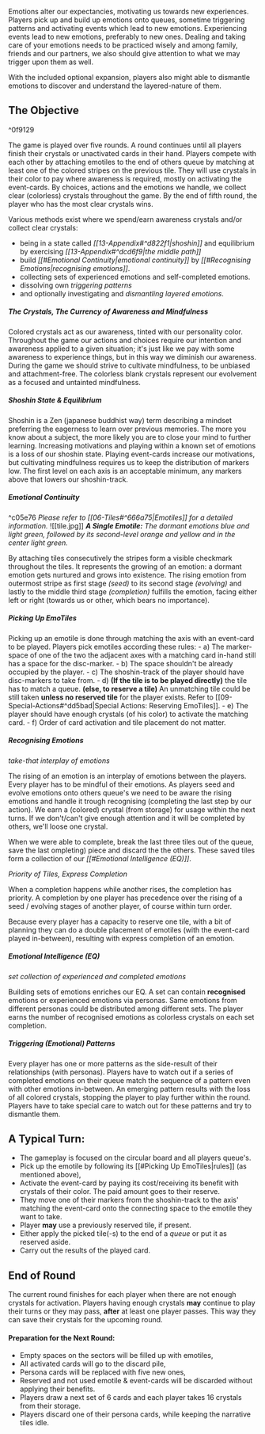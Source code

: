 Emotions alter our expectancies, motivating us towards new experiences. Players pick up and build up emotions onto queues, sometime triggering patterns and activating events which lead to new emotions. Experiencing events lead to new emotions, preferably to new ones. Dealing and taking care of your emotions needs to be practiced wisely and among family, friends and our partners, we also should give attention to what we may trigger upon them as well.

With the included optional expansion, players also might able to dismantle emotions to discover and understand the layered-nature of them.
## The Objective
^0f9129

The game is played over five rounds. A round continues until all players finish their crystals or unactivated cards in their hand. Players compete with each other by attaching emotiles to the end of others queue by matching at least one of the colored stripes on the previous tile. They will use crystals in their color to pay where awareness is required, mostly on activating the event-cards. By choices, actions and the emotions we handle, we collect clear (colorless) crystals throughout the game. By the end of fifth round, the player who has the most clear crystals wins.

Various methods exist where we spend/earn awareness crystals and/or collect clear crystals:
- being in a state called *[[13-Appendix#^d822f1|shoshin]]* and equilibrium by exercising *[[13-Appendix#^dcd6f9|the middle path]]*
- build *[[#Emotional Continuity|emotional continuity]]* by *[[#Recognising Emotions|recognising emotions]]*.
- collecting sets of experienced emotions and self-completed emotions.
- dissolving own *triggering patterns*
- and optionally investigating and *dismantling layered emotions*.
##### The Crystals, The Currency of Awareness and Mindfulness

Colored crystals act as our awareness, tinted with our personality color. Throughout the game our actions and choices require our intention and awareness applied to a given situation; it's just like we pay with some awareness to experience things, but in this way we diminish our awareness. 
During the game we should strive to cultivate mindfulness, to be unbiased and attachment-free. The colorless blank crystals represent our evolvement as a focused and untainted mindfulness. 
##### *Shoshin State & Equilibrium*

Shoshin is a Zen (japanese buddhist way) term describing a mindset preferring the eagerness to learn over previous memories. The more you know about a subject, the more likely you are to close your mind to further learning.
Increasing motivations and playing within a known set of emotions is a loss of our shoshin state. Playing event-cards increase our motivations, but cultivating mindfulness requires us to keep the distribution of markers low. The first level on each axis is an acceptable minimum, any markers above that lowers our shoshin-track.
##### *Emotional Continuity*
^c05e76
*Please refer to [[06-Tiles#^666a75|Emotiles]] for a detailed information.*
![[tile.jpg]]
***A Single Emotile:** The dormant emotions blue and light green, followed by its second-level orange and yellow and in the center light green.*

By attaching tiles consecutively the stripes form a visible checkmark throughout the tiles. It represents the growing of an emotion: a dormant emotion gets nurtured and grows into existence. The rising emotion from outermost stripe as first stage *(seed)* to its second stage *(evolving)* and lastly to the middle third stage *(completion)* fulfills the emotion, facing either left or right (towards us or other, which bears no importance).
##### Picking Up EmoTiles

Picking up an emotile is done through matching the axis with an event-card to be played.
Players pick emotiles according these rules:
	- a) The marker-space of one of the two the adjacent axes with a matching card in-hand still has a space for the disc-marker.
	- b) The space shouldn't be already occupied by the player.
	- c) The shoshin-track of the player should have disc-markers to take from.
	- d) **(If the tile is to be played directly)** the tile has to match a queue.
		**(else, to reserve a tile)** An unmatching tile could be still taken **unless no reserved tile** for the player exists. Refer to [[09-Special-Actions#^dd5bad|Special Actions: Reserving EmoTiles]].
	- e) The player should have enough crystals (of his color) to activate the matching card.
	- f) Order of card activation and tile placement do not matter.
##### Recognising Emotions
*take-that interplay of emotions*

The rising of an emotion is an interplay of emotions between the players. Every player has to be mindful of their emotions. As players seed and evolve emotions onto others queue's we need to be aware the rising emotions and handle it trough recognising (completing the last step by our action). We earn a (colored) crystal (from storage) for usage within the next turns.
If we don't/can't give enough attention and it will be completed by others, we'll loose one crystal. 

When we were able to complete, break the last three tiles out of the queue, save the last ompleting) piece and discard the the others. These saved tiles form a collection of our *[[#Emotional Intelligence (EQ)]]*.

*Priority of Tiles, Express Completion*

When a completion happens while another rises, the completion has priority. A completion by one player has precedence over the rising of a seed / evolving stages of another player, of course within turn order.

Because every player has a capacity to reserve one tile, with a bit of planning they can do a double placement of emotiles (with the event-card played in-between), resulting with express completion of an emotion.
##### Emotional Intelligence (EQ)
*set collection of experienced and completed emotions*

Building sets of emotions enriches our EQ. A set can contain **recognised** emotions or  experienced emotions via personas. Same emotions from different personas could be distributed among different sets. The player earns the number of recognised emotions as colorless crystals on each set completion.
##### *Triggering (Emotional) Patterns*

Every player has one or more patterns as the side-result of their relationships (with personas). Players have to watch out if a series of completed emotions on their queue match the sequence of a pattern even with other emotions in-between. An emerging pattern results with the loss of all colored crystals, stopping the player to play further within the round. Players have to take special care to watch out for these patterns and try to dismantle them.
## A Typical Turn:

- The gameplay is focused on the circular board and all players queue's.
- Pick up the emotile by following its [[#Picking Up EmoTiles|rules]] (as mentioned above), 
- Activate the event-card by paying its cost/receiving its benefit with crystals of their color. The paid amount goes to their reserve.
- They move one of their markers from the shoshin-track to the axis' matching the event-card onto the connecting space to the emotile they want to take.
- Player **may** use a previously reserved tile, if present.
- Either apply the picked tile(-s) to the end of a *queue* or put it as reserved aside.
- Carry out the results of the played card. 
## End of Round

The current round finishes for each player when there are not enough crystals for activation. Players having enough crystals **may** continue to play their turns or they may pass, **after** at least one player passes. This way they can save their crystals for the upcoming round. 
#### Preparation for the Next Round:

- Empty spaces on the sectors will be filled up with emotiles,
- All activated cards will go to the discard pile,
- Persona cards will be replaced with five new ones, 
- Reserved and not used emotile & event-cards will be discarded without applying their benefits.
- Players draw a next set of 6 cards and each player takes 16 crystals from their storage.
- Players discard one of their persona cards, while keeping the narrative tiles idle.